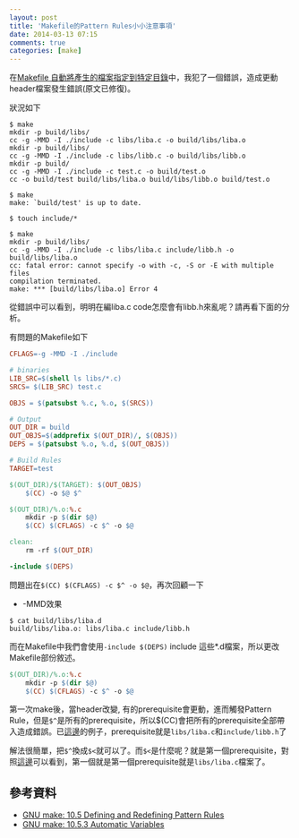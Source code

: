 ```yaml
---
layout: post
title: 'Makefile的Pattern Rules小小注意事項'
date: 2014-03-13 07:15
comments: true
categories: [make]
---
```

在[Makefile 自動將產生的檔案指定到特定目錄](http://wen00072.github.io/blog/2014/03/12/makefile-automatically-assign-a-file-to-a-specific-directory)中，我犯了一個錯誤，造成更動header檔案發生錯誤(原文已修復)。

狀況如下

```text Error log
$ make
mkdir -p build/libs/
cc -g -MMD -I ./include -c libs/liba.c -o build/libs/liba.o
mkdir -p build/libs/
cc -g -MMD -I ./include -c libs/libb.c -o build/libs/libb.o
mkdir -p build/
cc -g -MMD -I ./include -c test.c -o build/test.o
cc -o build/test build/libs/liba.o build/libs/libb.o build/test.o

$ make
make: `build/test' is up to date.

$ touch include/*

$ make
mkdir -p build/libs/
cc -g -MMD -I ./include -c libs/liba.c include/libb.h -o build/libs/liba.o
cc: fatal error: cannot specify -o with -c, -S or -E with multiple files
compilation terminated.
make: *** [build/libs/liba.o] Error 4
```

從錯誤中可以看到，明明在編liba.c code怎麼會有libb.h來亂呢？請再看下面的分析。

有問題的Makefile如下

```makefile 有問題的Makefile
CFLAGS=-g -MMD -I ./include

# binaries
LIB_SRC=$(shell ls libs/*.c)
SRCS= $(LIB_SRC) test.c

OBJS = $(patsubst %.c, %.o, $(SRCS))

# Output
OUT_DIR = build
OUT_OBJS=$(addprefix $(OUT_DIR)/, $(OBJS))
DEPS = $(patsubst %.o, %.d, $(OUT_OBJS))

# Build Rules
TARGET=test

$(OUT_DIR)/$(TARGET): $(OUT_OBJS)
	$(CC) -o $@ $^

$(OUT_DIR)/%.o:%.c
	mkdir -p $(dir $@)
	$(CC) $(CFLAGS) -c $^ -o $@

clean:
	rm -rf $(OUT_DIR)

-include $(DEPS)

```

問題出在`$(CC) $(CFLAGS) -c $^ -o $@`，再次回顧一下
<a name="dep"></a>

* -MMD效果
```
$ cat build/libs/liba.d 
build/libs/liba.o: libs/liba.c include/libb.h
```

而在Makefile中我們會使用`-include $(DEPS)` include 這些*.d檔案，所以更改Makefile部份敘述。
```makefile
$(OUT_DIR)/%.o:%.c
	mkdir -p $(dir $@)
	$(CC) $(CFLAGS) -c $^ -o $@
```

第一次make後，當header改變, 有的prerequisite會更動，進而觸發Pattern Rule，但是`$^`是所有的prerequisite，所以$(CC)會把所有的prerequisite全部帶入造成錯誤。已[這邊](#dep)的例子，prerequisite就是`libs/liba.c`和`include/libb.h`了

解法很簡單，把`$^`換成`$<`就可以了。而`$<`是什麼呢？就是第一個prerequisite，對照[這邊](#dep)可以看到，第一個就是第一個prerequisite就是`libs/liba.c`檔案了。

## 參考資料

* [GNU make: 10.5 Defining and Redefining Pattern Rules](http://www.gnu.org/software/make/manual/make.html#Pattern-Rules)
* [GNU make: 10.5.3 Automatic Variables](http://www.gnu.org/software/make/manual/make.html#Automatic-Variables)
